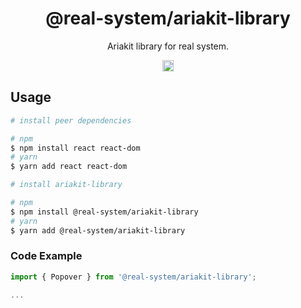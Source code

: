 <h1 align="center">@real-system/ariakit-library</h1>
<p align="center">Ariakit library for real system.</p>
<p align="center">
<a href="https://www.npmjs.com/package/@real-system/ariakit-library"><img src="https://badgen.net/npm/v/@real-system/ariakit-library?label=&icon=npm&color=blue" alt="npm version" height="18"/></a>
</p>

## Usage

```bash
# install peer dependencies

# npm
$ npm install react react-dom 
# yarn
$ yarn add react react-dom 

# install ariakit-library

# npm
$ npm install @real-system/ariakit-library
# yarn
$ yarn add @real-system/ariakit-library
```

### Code Example

```typescript
import { Popover } from '@real-system/ariakit-library';

...

```
